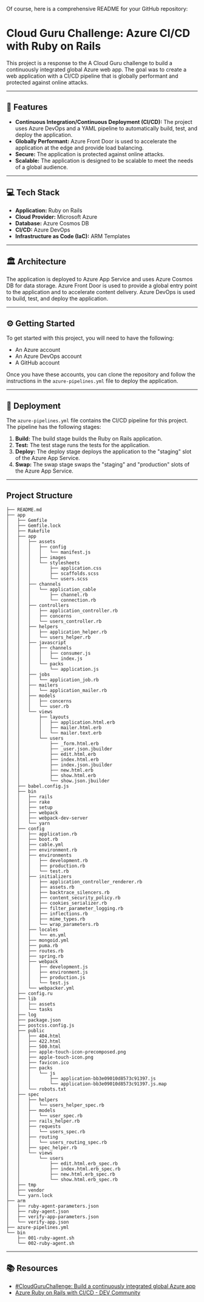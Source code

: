 Of course, here is a comprehensive README for your GitHub repository:

# Cloud Guru Challenge: Azure CI/CD with Ruby on Rails

This project is a response to the A Cloud Guru challenge to build a continuously integrated global Azure web app. The goal was to create a web application with a CI/CD pipeline that is globally performant and protected against online attacks.

-----

## 🚀 Features

  * **Continuous Integration/Continuous Deployment (CI/CD):** The project uses Azure DevOps and a YAML pipeline to automatically build, test, and deploy the application.
  * **Globally Performant:** Azure Front Door is used to accelerate the application at the edge and provide load balancing.
  * **Secure:** The application is protected against online attacks.
  * **Scalable:** The application is designed to be scalable to meet the needs of a global audience.

-----

## 💻 Tech Stack

  * **Application:** Ruby on Rails
  * **Cloud Provider:** Microsoft Azure
  * **Database:** Azure Cosmos DB
  * **CI/CD:** Azure DevOps
  * **Infrastructure as Code (IaC):** ARM Templates

-----

## 🏛️ Architecture

The application is deployed to Azure App Service and uses Azure Cosmos DB for data storage. Azure Front Door is used to provide a global entry point to the application and to accelerate content delivery. Azure DevOps is used to build, test, and deploy the application.

-----

## ⚙️ Getting Started

To get started with this project, you will need to have the following:

  * An Azure account
  * An Azure DevOps account
  * A GitHub account

Once you have these accounts, you can clone the repository and follow the instructions in the `azure-pipelines.yml` file to deploy the application.

-----

## 🚀 Deployment

The `azure-pipelines.yml` file contains the CI/CD pipeline for this project. The pipeline has the following stages:

1.  **Build:** The build stage builds the Ruby on Rails application.
2.  **Test:** The test stage runs the tests for the application.
3.  **Deploy:** The deploy stage deploys the application to the "staging" slot of the Azure App Service.
4.  **Swap:** The swap stage swaps the "staging" and "production" slots of the Azure App Service.

-----

## Project Structure

```
├── README.md
├── app
│   ├── Gemfile
│   ├── Gemfile.lock
│   ├── Rakefile
│   ├── app
│   │   ├── assets
│   │   │   ├── config
│   │   │   │   └── manifest.js
│   │   │   ├── images
│   │   │   └── stylesheets
│   │   │       ├── application.css
│   │   │       ├── scaffolds.scss
│   │   │       └── users.scss
│   │   ├── channels
│   │   │   └── application_cable
│   │   │       ├── channel.rb
│   │   │       └── connection.rb
│   │   ├── controllers
│   │   │   ├── application_controller.rb
│   │   │   ├── concerns
│   │   │   └── users_controller.rb
│   │   ├── helpers
│   │   │   ├── application_helper.rb
│   │   │   └── users_helper.rb
│   │   ├── javascript
│   │   │   ├── channels
│   │   │   │   ├── consumer.js
│   │   │   │   └── index.js
│   │   │   └── packs
│   │   │       └── application.js
│   │   ├── jobs
│   │   │   └── application_job.rb
│   │   ├── mailers
│   │   │   └── application_mailer.rb
│   │   ├── models
│   │   │   ├── concerns
│   │   │   └── user.rb
│   │   └── views
│   │       ├── layouts
│   │       │   ├── application.html.erb
│   │       │   ├── mailer.html.erb
│   │       │   └── mailer.text.erb
│   │       └── users
│   │           ├── _form.html.erb
│   │           ├── _user.json.jbuilder
│   │           ├── edit.html.erb
│   │           ├── index.html.erb
│   │           ├── index.json.jbuilder
│   │           ├── new.html.erb
│   │           ├── show.html.erb
│   │           └── show.json.jbuilder
│   ├── babel.config.js
│   ├── bin
│   │   ├── rails
│   │   ├── rake
│   │   ├── setup
│   │   ├── webpack
│   │   ├── webpack-dev-server
│   │   └── yarn
│   ├── config
│   │   ├── application.rb
│   │   ├── boot.rb
│   │   ├── cable.yml
│   │   ├── environment.rb
│   │   ├── environments
│   │   │   ├── development.rb
│   │   │   ├── production.rb
│   │   │   └── test.rb
│   │   ├── initializers
│   │   │   ├── application_controller_renderer.rb
│   │   │   ├── assets.rb
│   │   │   ├── backtrace_silencers.rb
│   │   │   ├── content_security_policy.rb
│   │   │   ├── cookies_serializer.rb
│   │   │   ├── filter_parameter_logging.rb
│   │   │   ├── inflections.rb
│   │   │   ├── mime_types.rb
│   │   │   └── wrap_parameters.rb
│   │   ├── locales
│   │   │   └── en.yml
│   │   ├── mongoid.yml
│   │   ├── puma.rb
│   │   ├── routes.rb
│   │   ├── spring.rb
│   │   ├── webpack
│   │   │   ├── development.js
│   │   │   ├── environment.js
│   │   │   ├── production.js
│   │   │   └── test.js
│   │   └── webpacker.yml
│   ├── config.ru
│   ├── lib
│   │   ├── assets
│   │   └── tasks
│   ├── log
│   ├── package.json
│   ├── postcss.config.js
│   ├── public
│   │   ├── 404.html
│   │   ├── 422.html
│   │   ├── 500.html
│   │   ├── apple-touch-icon-precomposed.png
│   │   ├── apple-touch-icon.png
│   │   ├── favicon.ico
│   │   ├── packs
│   │   │   └── js
│   │   │       ├── application-bb3e09010d8573c91397.js
│   │   │       └── application-bb3e09010d8573c91397.js.map
│   │   └── robots.txt
│   ├── spec
│   │   ├── helpers
│   │   │   └── users_helper_spec.rb
│   │   ├── models
│   │   │   └── user_spec.rb
│   │   ├── rails_helper.rb
│   │   ├── requests
│   │   │   └── users_spec.rb
│   │   ├── routing
│   │   │   └── users_routing_spec.rb
│   │   ├── spec_helper.rb
│   │   └── views
│   │       └── users
│   │           ├── edit.html.erb_spec.rb
│   │           ├── index.html.erb_spec.rb
│   │           ├── new.html.erb_spec.rb
│   │           └── show.html.erb_spec.rb
│   ├── tmp
│   ├── vendor
│   └── yarn.lock
├── arm
│   ├── ruby-agent-parameters.json
│   ├── ruby-agent.json
│   ├── verify-app-parameters.json
│   └── verify-app.json
├── azure-pipelines.yml
└── bin
    ├── 001-ruby-agent.sh
    └── 002-ruby-agent.sh
```

-----

## 📚 Resources

  * [\#CloudGuruChallenge: Build a continuously integrated global Azure app](https://www.pluralsight.com/resources/blog/cloud/cloudguruchallenge-build-a-continuously-integrated-global-azure-web-app)
  * [Azure Ruby on Rails with CI/CD - DEV Community](https://blog.wheeleruniverse.com/azure-ruby-on-rails-with-cicd)
